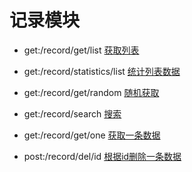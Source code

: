 # 记录模块

- get:/record/get/list
[获取列表](http://localhost:1932/record/get/list)

- get:/record/statistics/list
[统计列表数据](http://localhost:1932/record/statistics/list)

- get:/record/get/random
[随机获取](http://localhost:1932/record/get/random)

- get:/record/search
[搜索](http://localhost:1932/record/search)

- get:/record/get/one
[获取一条数据](http://localhost:1932/record/get/one)

- post:/record/del/id
[根据id删除一条数据](http://localhost:1932/record/del/id)

